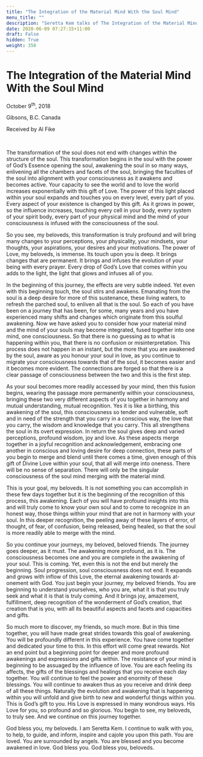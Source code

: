 ```yaml
---
title: "The Integration of the Material Mind With the Soul Mind"
menu_title: ""
description: "Seretta Kem talks of The Integration of the Material Mind With the Soul Mind"
date: 2020-06-09 07:27:15+11:00
draft: False
hidden: True
weight: 358
---
```

# The Integration of the Material Mind With the Soul Mind

October 9<sup>th</sup>, 2018

Gibsons, B.C. Canada

Received by Al Fike

 

The transformation of the soul does not end with changes within the structure of the soul. This transformation begins in the soul with the power of God’s Essence opening the soul, awakening the soul in so many ways, enlivening all the chambers and facets of the soul, bringing the faculties of the soul into alignment with your consciousness as it awakens and becomes active. Your capacity to see the world and to love the world increases exponentially with this gift of Love. The power of this light placed within your soul expands and touches you on every level, every part of you. Every aspect of your existence is changed by this gift. As it grows in power, so the influence increases, touching every cell in your body, every system of your spirit body, every part of your physical mind and the mind of your consciousness is infused with the consciousness of the soul. 

So you see, my beloveds, this transformation is truly profound and will bring many changes to your perceptions, your physicality, your mindsets, your thoughts, your aspirations, your desires and your motivations. The power of Love, my beloveds, is immense. Its touch upon you is deep. It brings changes that are permanent. It brings and infuses the evolution of your being with every prayer. Every drop of God’s Love that comes within you adds to the light, the light that glows and infuses all of you. 

In the beginning of this journey, the effects are very subtle indeed. Yet even with this beginning touch, the soul stirs and awakens. Emanating from the soul is a deep desire for more of this sustenance, these living waters, to refresh the parched soul, to enliven all that is the soul. So each of you have been on a journey that has been, for some, many years and you have experienced many shifts and changes which originate from this soulful awakening. Now we have asked you to consider how your material mind and the mind of your souls may become integrated, fused together into one mind, one consciousness. So that there is no guessing as to what is happening within you, that there is no confusion or misinterpretation. This process does not happen in an instant, but the more that you are awakened by the soul, aware as you honour your soul in love, as you continue to migrate your consciousness towards that of the soul, it becomes easier and it becomes more evident. The connections are forged so that there is a clear passage of consciousness between the two and this is the first step. 

As your soul becomes more readily accessed by your mind, then this fusion begins, wearing the passage more permanently within your consciousness, bringing these two very different aspects of you together in harmony and mutual understanding, mutual recognition. Yes it is like a birthing, this awakening of the soul, this consciousness so tender and vulnerable, soft and in need of the strength that you carry in a conscious way, the love that you carry, the wisdom and knowledge that you carry. This all strengthens the soul in its overt expression. In return the soul gives deep and varied perceptions, profound wisdom, joy and love. As these aspects merge together in a joyful recognition and acknowledgement, embracing one another in conscious and loving desire for deep connection, these parts of you begin to merge and blend until there comes a time, given enough of this gift of Divine Love within your soul, that all will merge into oneness. There will be no sense of separation. There will only be the singular consciousness of the soul mind merging with the material mind. 

This is your goal, my beloveds. It is not something you can accomplish in these few days together but it is the beginning of the recognition of this process, this awakening. Each of you will have profound insights into this and will truly come to know your own soul and to come to recognize in an honest way, those things within your mind that are not in harmony with your soul. In this deeper recognition, the peeling away of these layers of error, of thought, of fear, of confusion, being released, being healed, so that the soul is more readily able to merge with the mind. 

So you continue your journeys, my beloved, beloved friends. The journey goes deeper, as it must. The awakening more profound, as it is. The consciousness becomes one and you are complete in the awakening of your soul. This is coming. Yet, even this is not the end but merely the beginning. Soul progression, soul consciousness does not end. It expands and grows with inflow of this Love, the eternal awakening towards at-onement with God. You just begin your journey, my beloved friends. You are beginning to understand yourselves, who you are, what it is that you truly seek and what it is that is truly coming. And it brings joy, amazement, fulfillment, deep recognition of the wonderment of God’s creation, that creation that is you, with all its beautiful aspects and facets and capacities and gifts. 

So much more to discover, my friends, so much more. But in this time together, you will have made great strides towards this goal of awakening. You will be profoundly different in this experience. You have come together and dedicated your time to this. In this effort will come great rewards. Not an end point but a beginning point for deeper and more profound awakenings and expressions and gifts within. The resistance of your mind is beginning to be assuaged by the influence of love. You are each feeling its affects, the gifts of the blessings and healings that you receive each day together. You will continue to feel the power and enormity of these blessings. You will continue to awaken thus as you receive and drink deep of all these things. Naturally the evolution and awakening that is happening within you will unfold and give birth to new and wonderful things within you. This is God’s gift to you. His Love is expressed in many wondrous ways. His Love for you, so profound and so glorious. You begin to see, my beloveds, to truly see. And we continue on this journey together.

God bless you, my beloveds. I am Seretta Kem. I continue to walk with you, to help, to guide, and inform, inspire and cajole you upon this path. You are loved. You are surrounded by angels. You are blessed and you become awakened in love. God bless you. God bless you, beloveds. 